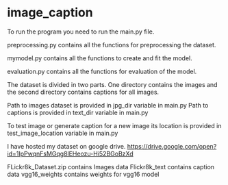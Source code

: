 # image_caption
To run the program you need to run  the main.py file.

preprocessing.py contains all the functions for preprocessing the dataset.

mymodel.py contains all the functions to create and fit the model.

evaluation.py contains all the functions for evaluation of the model.

The dataset is divided in two parts. One directory contains the images and the
second directory contains captions for all images.

Path to images dataset is provided in jpg_dir variable in main.py
Path to captions is provided in text_dir variable in main.py

To test image or generate caption for a new image its location is provided in 
test_image_location variable in main.py

I have hosted my dataset on google drive.
https://drive.google.com/open?id=1IpPwqnFsMGqg8lEHeozu-Hi52BGoBzXd

FLickr8k_Dataset.zip contains Images data
Flickr8k_text contains caption data
vgg16_weights contains weights for vgg16 model



